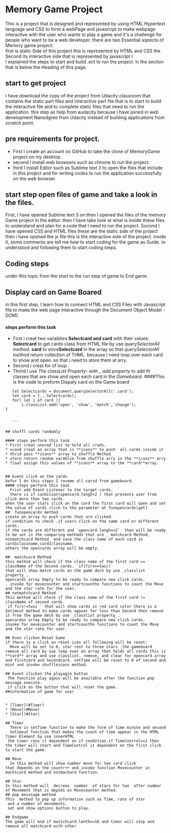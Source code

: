 # Memory Game Project
 This is a project that is designed and represented by using HTML Hypertext language and CSS to form a webPage and javascript to make webpage interactive with the user who wants to play a game and it's a challenge for people who want to be a web developer.
there are two Essential aspects of Memory game project:  
first is static Side of this project this is represented by HTML and CSS 
the Second its interactive side that is  represented by javascript I  
I explained the steps to start and build .ect to run the project. in the section that is below the Heading of this page.
## start to get project
  I have download the copy of the project from Udacity classroom 
  that contains the static part files and interactive part file that is to start to build the interactive file and to complete static files that need to run the application. this step as help from audacity because i have joined in web development Nanodgree from Udacity instead of building applications from scratch point.   

## pre requirements for project.
* First I create an account on GitHub to take the clone of MemoryGame project on my desktop.
* second I install web browsers such as chrome to run the project.
* third  I install Editor such as Sublime text 3 to open the files that include in this project and for writing codes to run the application successfully on the web browser.  

## start step open files of game and take a look in the files.  
   First, I have opened Sublime text 3 on then I opened the files of the memory Game project in the editor. then I have take look at what is inside these files to understand and plan for a code that I need to run the project.
Socond I have opened CSS and HTML files these are the static side of the project then i have opened the js file this is the interactive side of the project. inside it, some comments are tell me how to start coding for the game as Guide. to understood and following them to start coding steps. 

## Coding steps
under this topic from the start to the run step of game to End game. 

## Display card on Game Boared  
in this first step, I learn how to connect HTML and CSS Files with Javascript
file to make the web page interactive through the Document Object Model - DOM). 
#### steps perform this task   
 * First i creat two varaiblies  **Selectcard and card** with their values. 
  **Selectcard** to get cards class from HTML file by use _querySelectorAll method_. 
   **card** to store**Selectcard** in the array so that _querySelectorAll method_ return collection of THML. because i need loop over each card to show and open. so that i need to store them at arry.   
 * Second i creat for of loop .
 * Thrird I use _The classList Property-
 with _ add property_ to add th classes that are show and open each card in the _Gameboard_. 
  ####This is the code to preform Dispaly card on the Game board
  ```
     let Selectcards = document.querySelectorAll('.card'); 
     let card = [...Selectcards];
     for( let i of card ){ 
         i.classList.add('open', 'show', 'match','change');
 }  


     ```

## shuffl cards randomly 

#### steps perform this task 
* First creat unored list to hold all crads.
* scond creat an array that is **icons** to push  all cards inside it 
* thrid pass **icons** array to_shuffle Method_ 
* store return random varablie from shuffle arry in the **icons** arry
* final assign this values of **icons** array to the **card**array. 
 
 
## Event click on the cards
  befor I do this steps I roveme all carsd from gameboard.
#### steps perform this task 
    Frist add Event Listener to the target cards.  
    there is if condition(opencard.lengh<2 ) that prevents user from click more than two cards.
when the user stars click on the card the first card will open and set the value of cards click to the parameter at funopencards(get)
##  funopencards method
  create an array to push cards that are clicked. 
  if condition to check .if users click on the same card or different cards.
  if the cards are different and `opencard.lengh==2`  then will be ready to be set in the comparing methods that are _ matchcard Method, notmatchcard Method_ and save the class name of each card in card1classname,card1classname.
  others the opencards array will be empty.

##  matchcard Method
  this method will check if the class name of the first card == className of the Second cards. `if(firs==twic)`
  that will show match cards on the game deck by use _classlist property_.
 opencards array Empty to be ready to compare new click cards.
 . invoke for movecounter and startcounthn functions to count the Move and the star rate for the user.
## notmatchcard Method 
 This method will check if the class name of the first card != className of second cards.
 `if firs!=twic ` that will show cards in red card color there is a Setimout method to make cards appear for less than Second then remove it from the game deck by use _classlist property_.
 opecardas array Empty to be ready to compare new click cards.
invoke for movecounter and startcounthn functions to count the Move and the star rate for user.

## Even clickon Reset Game 
 if there is a click on reset icon all following will be reset:
    Move will be set to 0, star rest to three stars .the gameboard remove all card by use loop over an array that holds all cards this is **card** array and use classlist. remove, and clear for opencard array and Firstcard and Secondcard. setTime will be reset to 0 of second and mint and invoke shuffleicons method.  
 
## Event clickon the playagin button
   The function play again will be available after the function pop message execute.
   if click on the button that will reset the game.
##information of game for user 


* [Timer](#Timer)
* [Move](#Move)
* [Star](#Star)

## Timer
    There is setTime function to make the form of time minute and second 
    Setimout function that makes the count of time appear in the HTML Timer Element by use innerHTML
   the timer runs it dependent on if condition.if TimeControl==1 then the timer will start and TimeControl it dependent on the first click to start the game.

## Move 
    In this method will show number move for two card click 
 that depends on the countr++ and invoke function Movecounter in machtcard method and notmachard function. 

## Star 
  In this method will  decreas  number  of stars for two  after number of Movement that is depnds on Movecounter method.   
## pop messsage method 
  This  method to pop up information such as Time, rate of star
   and a number of movements. 
   set and show options button to play.   

## Endgame 
  The game will end if mactchcard.lenth==16 and timer will stop and remove all matchcard with other